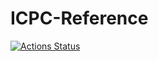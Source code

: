 # ICPC-Reference

[![Actions Status](https://github.com/dgc9715/ICPC-Reference/workflows/verify/badge.svg)](https://github.com/dgc9715/ICPC-Reference/actions)